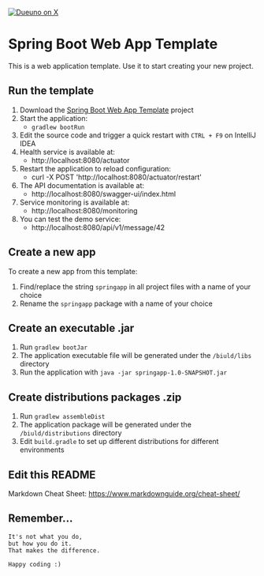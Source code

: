 [![Dueuno on X](https://img.shields.io/twitter/follow/dueunoframework?style=social)](https://x.com/dueunoframework)

# Spring Boot Web App Template

This is a web application template. Use it to start creating your new project.

## Run the template

1. Download the [Spring Boot Web App Template](https://github.com/dueuno-projects/spring-web-app-template) project
2. Start the application:
   - `gradlew bootRun`
3. Edit the source code and trigger a quick restart with `CTRL + F9` on IntelliJ IDEA
4. Health service is available at:
   - http://localhost:8080/actuator
5. Restart the application to reload configuration:
   - curl -X POST 'http://localhost:8080/actuator/restart'
4. The API documentation is available at:
   - http://localhost:8080/swagger-ui/index.html
4. Service monitoring is available at:
   - http://localhost:8080/monitoring
5. You can test the demo service:
   - http://localhost:8080/api/v1/message/42

## Create a new app

To create a new app from this template:

1. Find/replace the string `springapp` in all project files with a name of your choice
2. Rename the `springapp` package with a name of your choice

## Create an executable .jar

1. Run `gradlew bootJar`
2. The application executable file will be generated under the `/biuld/libs` directory
3. Run the application with `java -jar springapp-1.0-SNAPSHOT.jar`

## Create distributions packages .zip

1. Run `gradlew assembleDist`
2. The application package will be generated under the `/biuld/distributions` directory
3. Edit `build.gradle` to set up different distributions for different environments

## Edit this README

Markdown Cheat Sheet: https://www.markdownguide.org/cheat-sheet/

## Remember...

```
It's not what you do,
but how you do it.
That makes the difference.

Happy coding :)
```